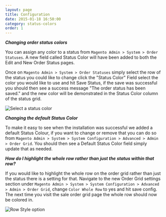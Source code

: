 ```yaml
---
layout: page
title: Configuration
date: 2015-01-18 16:50:00
category: status-colors
order: 1
---
```


***Changing order status colors***

You can assign any color to a status from ```Magento Admin > System > Order Statuses```. A new field called Status Color will have been added to both the Edit and New Order Status pages.

Once on ```Magento Admin > System > Order Statuses``` simply select the row of the status you could like to change click the "Status Color" Field select the color you would like to use and hit Save Status, if the save was successful you should then see a success message "The order status has been saved." and the new color will be demonstrated in the Status Color column of the status grid.

![Select a status color](../assets/images/select-a-status-color.png "Select a status color")

***Changing the default Status Color***

To make it easy to see when the installation was successful we added a default Status Colour, if you want to change or remove that you can do so from ```Magento Admin > System > System Configuration > Advanced > Admin > Order Grid```. You should then see a Default Status Color field simply update that as needed.

***How do I highlight the whole row rather than just the status within that row?***

If you would like to highlight the whole row on the order grid rather than just the status there is a setting for that. Navigate to the new Order Grid settings section under ```Magento Admin > System > System Configuration > Advanced > Admin > Order Grid```, change ```Color Whole Row``` to yes and hit save config. The next time you visit the sale order grid page the whole row should now be colored in.

![Row Style option](../assets/images/status-display-style.png "Row Style option")
